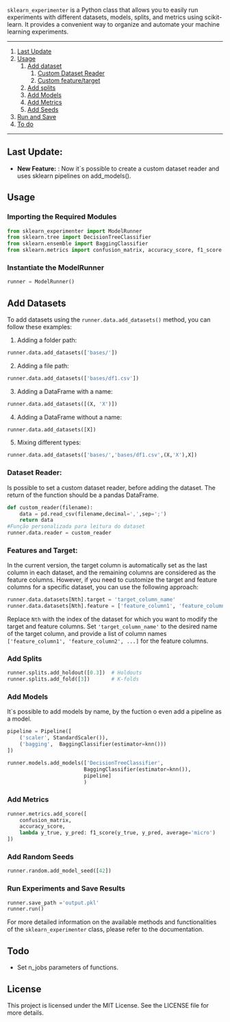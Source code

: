 
`sklearn_experimenter` is a Python class that allows you to easily run experiments with different datasets, models, splits, and metrics using scikit-learn. It provides a convenient way to organize and automate your machine learning experiments.

---
1. [Last Update](#last-update)
1. [Usage](#usage)
    1. [Add dataset](#add-datasets)
         1. [Custom Dataset Reader](#dataset-reader)       
        1. [Custom feature/target](#features-and-target)
    1. [Add splits](#add-splits)
    1. [Add Models](#add-models)
    1. [Add Metrics](#add-metrics)
    1. [Add Seeds](#add-random-seeds)
1. [Run and Save](#run-experiments-and-save-results)
1. [To do](#todo)
___

## Last Update:
- **New Feature:** : Now it`s possible to create a custom dataset reader and uses sklearn pipelines on add_models().

## Usage

### Importing the Required Modules
```python
from sklearn_experimenter import ModelRunner
from sklearn.tree import DecisionTreeClassifier
from sklearn.ensemble import BaggingClassifier
from sklearn.metrics import confusion_matrix, accuracy_score, f1_score
```

### Instantiate the ModelRunner
```python
runner = ModelRunner()
```

## Add Datasets
To add datasets using the `runner.data.add_datasets()` method, you can follow these examples:

1. Adding a folder path:
```python
runner.data.add_datasets(['bases/'])
```
2. Adding a file path:
```python
runner.data.add_datasets(['bases/df1.csv'])
```
3. Adding a DataFrame with a name:
```python
runner.data.add_datasets([(X, 'X')])
```
4. Adding a DataFrame without a name:
```python
runner.data.add_datasets([X])
```
5. Mixing different types:
```python
runner.data.add_datasets(['bases/','bases/df1.csv',(X,'X'),X])
```
### Dataset Reader:
Is possible to set a custom dataset reader, before adding the dataset. The return of the function should be a pandas DataFrame.
```python
def custom_reader(filename):
    data = pd.read_csv(filename,decimal=',',sep=';')
    return data
#Função personalizada para leitura do dataset
runner.data.reader = custom_reader
```

### Features and Target:

In the current version, the target column is automatically set as the last column in each dataset, and the remaining columns are considered as the feature columns. However, if you need to customize the target and feature columns for a specific dataset, you can use the following approach:

```python
runner.data.datasets[Nth].target = 'target_column_name'
runner.data.datasets[Nth].feature = ['feature_column1', 'feature_column2', ...]
```

Replace `Nth` with the index of the dataset for which you want to modify the target and feature columns. Set `'target_column_name'` to the desired name of the target column, and provide a list of column names `['feature_column1', 'feature_column2', ...]` for the feature columns.

### Add Splits
```python
runner.splits.add_holdout([0.3])  # Holdouts
runner.splits.add_fold([3])       # K-folds
```

### Add Models
It`s possible to add models by name, by the fuction o even add a pipeline as a model.
```python
pipeline = Pipeline([
    ('scaler', StandardScaler()),
    ('bagging',  BaggingClassifier(estimator=knn()))
])

runner.models.add_models(['DecisionTreeClassifier', 
                         BaggingClassifier(estimator=knn()),
                         pipeline]
                         )
```

### Add Metrics
```python
runner.metrics.add_score([
    confusion_matrix,
    accuracy_score,
    lambda y_true, y_pred: f1_score(y_true, y_pred, average='micro')
])
```

### Add Random Seeds
```python
runner.random.add_model_seed([42])
```

### Run Experiments and Save Results
```python
runner.save_path ='output.pkl'
runner.run()
```

For more detailed information on the available methods and functionalities of the `sklearn_experimenter` class, please refer to the documentation.

## Todo
- Set n_jobs parameters of functions.
## License
This project is licensed under the MIT License. See the LICENSE file for more details.

